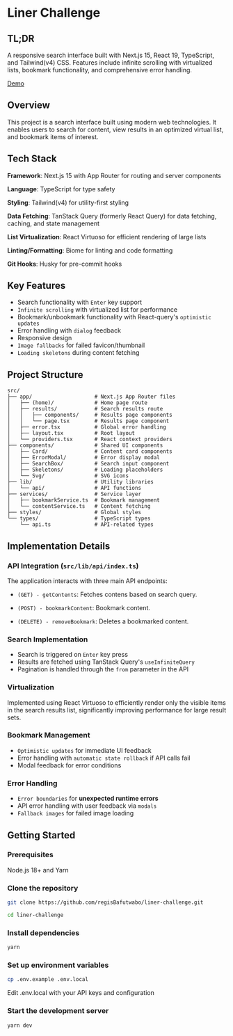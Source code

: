 # Liner Challenge

## TL;DR

A responsive search interface built with Next.js 15, React 19, TypeScript, and Tailwind(v4) CSS. Features include infinite scrolling with virtualized lists, bookmark functionality, and comprehensive error handling.

[Demo](https://liner-challenge.vercel.app)

## Overview

This project is a search interface built using modern web technologies. It enables users to search for content, view results in an optimized virtual list, and bookmark items of interest.

## Tech Stack

**Framework**: Next.js 15 with App Router for routing and server components

**Language**: TypeScript for type safety

**Styling**: Tailwind(v4) for utility-first styling

**Data Fetching**: TanStack Query (formerly React Query) for data fetching, caching, and state management

**List Virtualization**: React Virtuoso for efficient rendering of large lists

**Linting/Formatting**: Biome for linting and code formatting

**Git Hooks**: Husky for pre-commit hooks

## Key Features

- Search functionality with ``Enter`` key support
- ``Infinite scrolling`` with virtualized list for performance
- Bookmark/unbookmark functionality with React-query's ``optimistic updates``
- Error handling with ``dialog`` feedback
- Responsive design
- ``Image fallbacks`` for failed favicon/thumbnail
- ``Loading skeletons`` during content fetching

## Project Structure

```plaintext
src/
├── app/                    # Next.js App Router files
│   ├── (home)/             # Home page route
│   ├── results/            # Search results route
│   │   ├── components/     # Results page components
│   │   └── page.tsx        # Results page component
│   ├── error.tsx           # Global error handling
│   ├── layout.tsx          # Root layout
│   └── providers.tsx       # React context providers
├── components/             # Shared UI components
│   ├── Card/               # Content card components
│   ├── ErrorModal/         # Error display modal
│   ├── SearchBox/          # Search input component
│   ├── Skeletons/          # Loading placeholders
│   └── Svg/                # SVG icons
├── lib/                    # Utility libraries
│   └── api/                # API functions
├── services/               # Service layer
│   ├── bookmarkService.ts  # Bookmark management
│   └── contentService.ts   # Content fetching
├── styles/                 # Global styles
└── types/                  # TypeScript types
    └── api.ts              # API-related types
```

## Implementation Details

### API Integration (`src/lib/api/index.ts`)

The application interacts with three main API endpoints:

- `(GET) - getContents`: Fetches contens based on search query.

- `(POST) - bookmarkContent`: Bookmark content.

- `(DELETE) - removeBookmark`: Deletes a bookmarked content.

### Search Implementation

- Search is triggered on `Enter` key press
- Results are fetched using TanStack Query's `useInfiniteQuery`
- Pagination is handled through the `from` parameter in the API

### Virtualization

Implemented using React Virtuoso to efficiently render only the visible items in the search results list, significantly improving performance for large result sets.

### Bookmark Management

- `Optimistic updates` for immediate UI feedback
- Error handling with `automatic state rollback` if API calls fail
- Modal feedback for error conditions

### Error Handling

- `Error boundaries` for **unexpected runtime errors**
- API error handling with user feedback via `modals`
- `Fallback images` for failed image loading

## Getting Started

### Prerequisites

Node.js 18+ and Yarn

### Clone the repository

```bash
git clone https://github.com/regisBafutwabo/liner-challenge.git

cd liner-challenge
```

### Install dependencies

```bash
yarn
```

### Set up environment variables

```bash
cp .env.example .env.local
```

Edit .env.local with your API keys and configuration

### Start the development server

```bash
yarn dev
```
